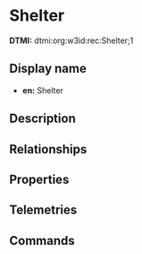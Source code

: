 # Shelter
**DTMI:** dtmi:org:w3id:rec:Shelter;1
## Display name
- **en:** Shelter
## Description
## Relationships
## Properties
## Telemetries
## Commands
